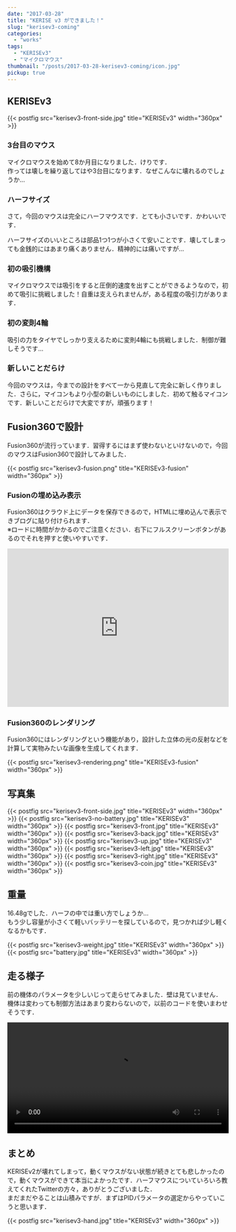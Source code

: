 ```yaml
---
date: "2017-03-28"
title: "KERISE v3 ができました！"
slug: "kerisev3-coming"
categories:
  - "works"
tags:
  - "KERISEv3"
  - "マイクロマウス"
thumbnail: "/posts/2017-03-28-kerisev3-coming/icon.jpg"
pickup: true
---
```


## KERISEv3

{{< postfig src="kerisev3-front-side.jpg" title="KERISEv3" width="360px" >}}

### 3台目のマウス

マイクロマウスを始めて8か月目になりました．けりです．  
作っては壊しを繰り返してはや3台目になります．なぜこんなに壊れるのでしょうか...

<!--more-->

### ハーフサイズ

さて，今回のマウスは完全にハーフマウスです．とても小さいです．かわいいです．

ハーフサイズのいいところは部品1つ1つが小さくて安いことです．壊してしまっても金銭的にはあまり痛くありません．精神的には痛いですが...

### 初の吸引機構

マイクロマウスでは吸引をすると圧倒的速度を出すことができるようなので，初めて吸引に挑戦しました！自重は支えられませんが，ある程度の吸引力があります．

### 初の変則4輪

吸引の力をタイヤでしっかり支えるために変則4輪にも挑戦しました．制御が難しそうです...

### 新しいことだらけ

今回のマウスは，今までの設計をすべて一から見直して完全に新しく作りました．さらに，マイコンもより小型の新しいものにしました．初めて触るマイコンです．新しいことだらけで大変ですが，頑張ります！

## Fusion360で設計

Fusion360が流行っています．習得するにはまず使わないといけないので，今回のマウスはFusion360で設計してみました．

{{< postfig src="kerisev3-fusion.png" title="KERISEv3-fusion" width="360px" >}}

### Fusionの埋め込み表示

Fusion360はクラウド上にデータを保存できるので，HTMLに埋め込んで表示できブログに貼り付けられます．  
※ロードに時間がかかるのでご注意ください．右下にフルスクリーンボタンがあるのでそれを押すと使いやすいです．

<div class="fusion">
<iframe width="100%" height="360" src="https://myhub.autodesk360.com/ue2805ff3/shares/public/SH7f1edQT22b515c761e3ce317261c9e9ee5?mode=embed" allowfullscreen="true" webkitallowfullscreen="true" mozallowfullscreen="true"  frameborder="0"></iframe>
</div>


### Fusion360のレンダリング

Fusion360にはレンダリングという機能があり，設計した立体の光の反射などを計算して実物みたいな画像を生成してくれます．

{{< postfig src="kerisev3-rendering.png" title="KERISEv3-fusion" width="360px" >}}

## 写真集

{{< postfig src="kerisev3-front-side.jpg" title="KERISEv3" width="360px" >}}
{{< postfig src="kerisev3-no-battery.jpg" title="KERISEv3" width="360px" >}}
{{< postfig src="kerisev3-front.jpg" title="KERISEv3" width="360px" >}}
{{< postfig src="kerisev3-back.jpg" title="KERISEv3" width="360px" >}}
{{< postfig src="kerisev3-up.jpg" title="KERISEv3" width="360px" >}}
{{< postfig src="kerisev3-left.jpg" title="KERISEv3" width="360px" >}}
{{< postfig src="kerisev3-right.jpg" title="KERISEv3" width="360px" >}}
{{< postfig src="kerisev3-coin.jpg" title="KERISEv3" width="360px" >}}

## 重量

16.48gでした．ハーフの中では重い方でしょうか...  
もう少し容量が小さくて軽いバッテリーを探しているので，見つかれば少し軽くなるかもです．

{{< postfig src="kerisev3-weight.jpg" title="KERISEv3" width="360px" >}}
{{< postfig src="battery.jpg" title="KERISEv3" width="360px" >}}

## 走る様子

前の機体のパラメータを少しいじって走らせてみました．壁は見ていません．  
機体は変わっても制御方法はあまり変わらないので，以前のコードを使いまわせそうです．

<div class="video"><video src="kerisev3.mp4" width="100%" controls loop preload="metadata"></video></div>
<!--
<div class="video">
<iframe width="90%" height="360" src="https://www.youtube.com/embed/p1KPrC8PSVU?rel=0" frameborder="0" allowfullscreen></iframe>
</div>
-->

## まとめ

KERISEv2が壊れてしまって，動くマウスがない状態が続きとても悲しかったので，動くマウスができて本当によかったです．ハーフマウスについていろいろ教えてくれたTwitterの方々，ありがとうございました．  
まだまだやることは山積みですが．まずはPIDパラメータの選定からやっていこうと思います．

{{< postfig src="kerisev3-hand.jpg" title="KERISEv3" width="360px" >}}
